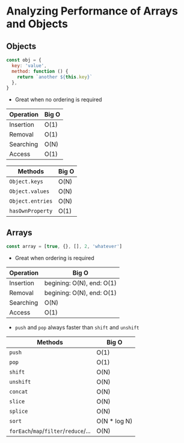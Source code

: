 # Analyzing Performance of Arrays and Objects

## Objects

```javascript
const obj = {
  key: 'value',
  method: function () {
    return `another ${this.key}`
  },
}
```

- Great when no ordering is required

| Operation | Big O |
| --------- | ----- |
| Insertion | O(1)  |
| Removal   | O(1)  |
| Searching | O(N)  |
| Access    | O(1)  |

| Methods          | Big O |
| ---------------- | ----- |
| `Object.keys`    | O(N)  |
| `Object.values`  | O(N)  |
| `Object.entries` | O(N)  |
| `hasOwnProperty` | O(1)  |

## Arrays

```javascript
const array = [true, {}, [], 2, 'whatever']
```

- Great when ordering is required

| Operation | Big O                     |
| --------- | ------------------------- |
| Insertion | begining: O(N), end: O(1) |
| Removal   | begining: O(N), end: O(1) |
| Searching | O(N)                      |
| Access    | O(1)                      |

- `push` and `pop` always faster than `shift` and `unshift`

| Methods                               | Big O         |
| ------------------------------------- | ------------- |
| `push`                                | O(1)          |
| `pop`                                 | O(1)          |
| `shift`                               | O(N)          |
| `unshift`                             | O(N)          |
| `concat`                              | O(N)          |
| `slice`                               | O(N)          |
| `splice`                              | O(N)          |
| `sort`                                | O(N \* log N) |
| `forEach`/`map`/`filter`/`reduce`/... | O(N)          |
